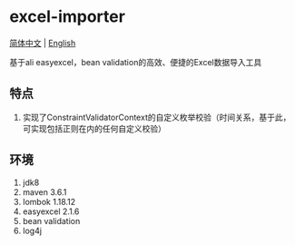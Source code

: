 # excel-importer

[简体中文](README.md) | [English](README_EN.md)

基于ali easyexcel，bean validation的高效、便捷的Excel数据导入工具

## 特点

1. 实现了ConstraintValidatorContext的自定义枚举校验（时间关系，基于此，可实现包括正则在内的任何自定义校验）

## 环境

1. jdk8
2. maven 3.6.1
3. lombok 1.18.12
4. easyexcel 2.1.6
5. bean validation
6. log4j

